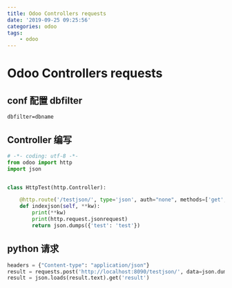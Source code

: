 ```yaml
---
title: Odoo Controllers requests
date: '2019-09-25 09:25:56'
categories: odoo
tags:
    - odoo
---
```


# Odoo Controllers requests

## conf 配置 dbfilter

`dbfilter=dbname`

## Controller 编写

```python
# -*- coding: utf-8 -*-
from odoo import http
import json


class HttpTest(http.Controller):

    @http.route('/testjson/', type='json', auth="none", methods=['get', 'post'])
    def indexjson(self, **kw):
        print(**kw)
        print(http.request.jsonrequest)
        return json.dumps({'test': 'test'})
```

## python 请求

```python
headers = {"Content-type": "application/json"}
result = requests.post('http://localhost:8090/testjson/', data=json.dumps({'1': '1'}), headers=headers)
result = json.loads(result.text).get('result')
```
